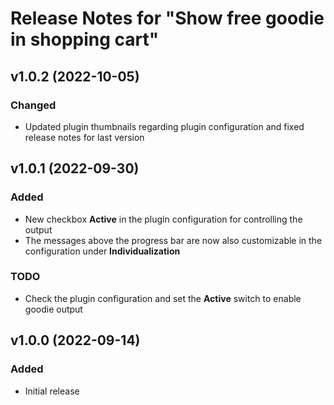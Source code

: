 # Release Notes for "Show free goodie in shopping cart"

## v1.0.2 (2022-10-05)

### Changed
- Updated plugin thumbnails regarding plugin configuration and fixed release notes for last version

## v1.0.1 (2022-09-30)

### Added
- New checkbox **Active** in the plugin configuration for controlling the output
- The messages above the progress bar are now also customizable in the configuration under **Individualization**

### TODO
- Check the plugin configuration and set the **Active** switch to enable goodie output

## v1.0.0 (2022-09-14)

### Added
- Initial release
